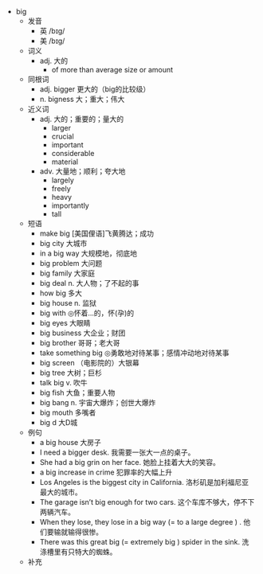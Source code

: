 - big
  - 发音
    - 英 /bɪg/
    - 美 /bɪɡ/
  - 词义
    - adj. 大的
      - of more than average size or amount
  - 同根词
    - adj. bigger 更大的（big的比较级）
    - n. bigness 大；重大；伟大
  - 近义词
    - adj. 大的；重要的；量大的
      - larger
      - crucial
      - important
      - considerable
      - material
    - adv. 大量地；顺利；夸大地
      - largely
      - freely
      - heavy
      - importantly
      - tall
  - 短语
    - make big [美国俚语]飞黄腾达；成功
    - big city 大城市
    - in a big way 大规模地，彻底地
    - big problem 大问题
    - big family 大家庭
    - big deal n. 大人物；了不起的事
    - how big 多大
    - big house n. 监狱
    - big with ◎怀着…的，怀(孕)的
    - big eyes 大眼睛
    - big business 大企业；财团
    - big brother 哥哥；老大哥
    - take something big ◎勇敢地对待某事；感情冲动地对待某事
    - big screen （电影院的）大银幕
    - big tree 大树；巨杉
    - talk big v. 吹牛
    - big fish 大鱼；重要人物
    - big bang n. 宇宙大爆炸；创世大爆炸
    - big mouth 多嘴者
    - big d 大D城
  - 例句
    - a big house 大房子
    - I need a bigger desk. 我需要一张大一点的桌子。
    - She had a big grin on her face. 她脸上挂着大大的笑容。
    - a big increase in crime 犯罪率的大幅上升
    - Los Angeles is the biggest city in California. 洛杉矶是加利福尼亚最大的城市。
    - The garage isn’t big enough for two cars. 这个车库不够大，停不下两辆汽车。
    - When they lose, they lose in a big way (=  to a large degree  ) . 他们要输就输得很惨。
    - There was this great big (=  extremely big  ) spider in the sink. 洗涤槽里有只特大的蜘蛛。
  - 补充